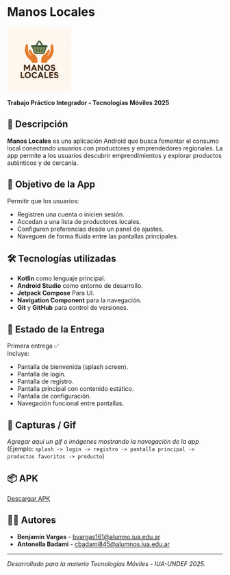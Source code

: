 # Manos Locales
<img src="/app/src/main/res/drawable/logo.png" alt="Icono" width="150"/>

**Trabajo Práctico Integrador - Tecnologías Móviles 2025**

## 🧭 Descripción

**Manos Locales** es una aplicación Android que busca fomentar el consumo local conectando usuarios con productores y emprendedores regionales. La app permite a los usuarios descubrir emprendimientos y explorar productos auténticos y de cercanía.

## 🎯 Objetivo de la App

Permitir que los usuarios:
- Registren una cuenta o inicien sesión.
- Accedan a una lista de productores locales.
- Configuren preferencias desde un panel de ajustes.
- Naveguen de forma fluida entre las pantallas principales.

## 🛠️ Tecnologías utilizadas

- **Kotlin** como lenguaje principal.
- **Android Studio** como entorno de desarrollo.
- **Jetpack Compose** Para UI.
- **Navigation Component** para la navegación.
- **Git** y **GitHub** para control de versiones.

## 🧪 Estado de la Entrega

Primera entrega ✅  
Incluye:
- Pantalla de bienvenida (splash screen).
- Pantalla de login.
- Pantalla de registro.
- Pantalla principal con contenido estático.
- Pantalla de configuración.
- Navegación funcional entre pantallas.

## 📸 Capturas / Gif

_Agregar aquí un gif o imágenes mostrando la navegación de la app_  
(Ejemplo: `splash -> login -> registro -> pantalla principal -> productos favoritos -> producto`)

## 📦 APK

[Descargar APK](https://github.com/AntoBadami/ManosLocales/releases/tag/apk) 

## 👨‍💻 Autores

- **Benjamín Vargas** - bvargas161@alumno.iua.edu.ar  
- **Antonella Badami** - cbadami845@alumnos.iua.edu.ar  

---

_Desarrollado para la materia Tecnologías Móviles - IUA-UNDEF 2025._
